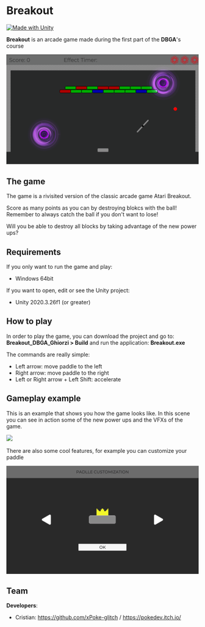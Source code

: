 # Breakout
[![Made with Unity](https://img.shields.io/badge/Made%20with-Unity-57b9d3.svg?style=flat&logo=unity)](https://www.unity.com)

**Breakout** is an arcade game made during the first part of the **DBGA**'s course

<img src="https://github.com/DBGameAcademy/Breakout_DBGA_Ghiorzi/blob/main/Screenshots/breakout_screen.png" width="750">

## The game

The game is a rivisited version of the classic arcade game Atari Breakout.

Score as many points as you can by destroying blokcs with the ball!
Remember to always catch the ball if you don't want to lose!

Will you be able to destroy all blocks by taking advantage of the new power ups?

## Requirements

If you only want to run the game and play:
* Windows 64bit

If you want to open, edit or see the Unity project:
* Unity 2020.3.26f1 (or greater)

## How to play

In order to play the game, you can download the project and go to: **Breakout_DBGA_Ghiorzi > Build** and run the application: **Breakout.exe**

The commands are really simple:
* Left arrow: move paddle to the left
* Right arrow: move paddle to the right
* Left or Right arrow + Left Shift: accelerate

## Gameplay example
This is an example that shows you how the game looks like. In this scene you can see in action some of the new power ups and the VFXs of the game. 

<img src="https://github.com/DBGameAcademy/Breakout_DBGA_Ghiorzi/blob/main/Screenshots/breakout_gameplay.gif" width="750">

There are also some cool features, for example you can customize your paddle

<img src="https://github.com/DBGameAcademy/Breakout_DBGA_Ghiorzi/blob/main/Screenshots/customization.gif" width="750">

## Team

**Developers**:
* Cristian: https://github.com/xPoke-glitch / https://pokedev.itch.io/
